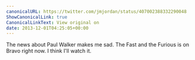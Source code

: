 ```yaml
---
canonicalURL: https://twitter.com/jmjordan/status/407002388332290048
ShowCanonicalLink: true
CanonicalLinkText: View original on
date: 2013-12-01T04:25:05+00:00
---
```

The news about Paul Walker makes me sad. The Fast and the Furious is on Bravo right now. I think I'll watch it.